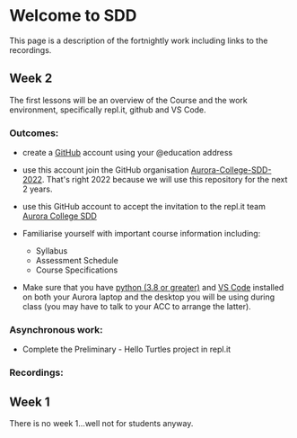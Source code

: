 # Welcome to SDD

This page is a description of the fortnightly work including links to the recordings.

## Week 2

The first lessons will be an overview of the Course and the work environment, specifically repl.it, github and VS Code.

### Outcomes:

* create a [GitHub](https://github.com/) account using your @education address
* use this account join the GitHub organisation [Aurora-College-SDD-2022](https://github.com/Aurora-College-SDD-2022). That's right 2022 because we will use this repository for the next 2 years.
* use this GitHub account to accept the invitation to the repl.it team [Aurora College SDD](https://repl.it/teams/join/jdmzgwpzujkutkljkjntpgnkqgakwqsh-ACCodeMonkeys)
* Familiarise yourself with important course information including:
    * Syllabus
    * Assessment Schedule
    * Course Specifications

* Make sure that you have [python (3.8 or greater)](https://www.python.org/downloads/release/python-391/) and [VS Code](https://code.visualstudio.com/) installed on both your Aurora laptop and the desktop you will be using during class (you may have to talk to your ACC to arrange the latter).

### Asynchronous work:
* Complete the Preliminary - Hello Turtles project in repl.it

### Recordings:

## Week 1
There is no week 1...well not for students anyway.
